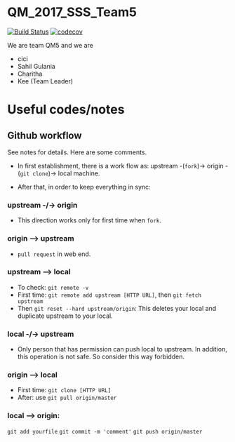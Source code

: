 # QM_2017_SSS_Team5
[![Build Status](https://travis-ci.org/Kee-Wang/QM_2017_SSS_Team5.svg?branch=master)](https://travis-ci.org/Kee-Wang/QM_2017_SSS_Team5)
[![codecov](https://codecov.io/gh/Kee-Wang/QM_2017_SSS_Team5/branch/master/graph/badge.svg)](https://codecov.io/gh/Kee-Wang/QM_2017_SSS_Team5)

We are team QM5 and we are 
* cici
* Sahil Gulania
* Charitha
* Kee (Team Leader)


# Useful codes/notes

## Github workflow

See notes for details. Here are some comments.

* In first establishment, there is a work flow as: upstream -(`fork`)-> origin -(`git clone`)-> local machine.

* After that, in order to keep everything in sync:

### upstream -/-> origin

* This direction works only for first time when `fork`.

### origin --> upstream

* `pull request` in web end.

### upstream --> local

* To check: `git remote -v`
* First time: `git remote add upstream [HTTP URL]`, then `git fetch upstream`
* Then `git reset --hard upstream/origin`: This deletes your local and duplicate upstream to your local.

### local -/-> upstream

* Only person that has permission can push local to upstream. In addition, this operation is not safe. So consider this way forbidden.

### origin --> local

* First time: `git clone [HTTP URL]`
* After: use `git pull origin/master`

### local --> origin:

`git add yourfile`
`git commit -m 'comment'`
`git push origin/master`
